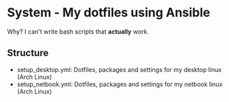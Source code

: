 System - My dotfiles using Ansible
===
Why? I can't write bash scripts that **actually** work.

## Structure
- setup_desktop.yml: Dotfiles, packages and settings for my desktop linux (Arch Linux)
- setup_netbook.yml: Dotfiles, packages and settings for my netbook linux (Arch Linux)
